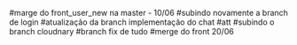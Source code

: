 #marge do front_user_new na master - 10/06
#subindo novamente a branch de login
#atualização da branch implementação do chat
#att
#subindo o branch cloudnary
#branch fix de tudo
#merge do front 20/06
